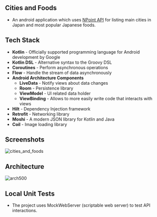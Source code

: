 ## Cities and Foods
- An android application which uses [NPoint API](https://api.npoint.io/a2b63ef226c08553b2f9) for listing main cities in Japan and most popular Japanese foods.

## Tech Stack

- **Kotlin** - Officially supported programming language for Android development by Google
- **Kotlin DSL** - Alternative syntax to the Groovy DSL
- **Coroutines** - Perform asynchronous operations
- **Flow** - Handle the stream of data asynchronously
- **Android Architecture Components**
  - **LiveData** - Notify views about data changes
  - **Room** - Persistence library
  - **ViewModel** - UI related data holder
  - **ViewBinding** - Allows to more easily write code that interacts with views
- **Hilt** - Dependency Injection framework
- **Retrofit** - Networking library
- **Moshi** - A modern JSON library for Kotlin and Java
- **Coil** - Image loading library
 
## Screenshots
![cities_and_foods](https://user-images.githubusercontent.com/25778714/113482234-58c94700-94a6-11eb-920c-41467b080b2c.jpg)

## Architecture
![arch500](https://user-images.githubusercontent.com/25778714/113482640-3801f100-94a8-11eb-98d6-e15cb21a905b.png)

## Local Unit Tests
- The project uses MockWebServer (scriptable web server) to test API interactions.
